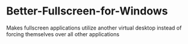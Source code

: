 # Better-Fullscreen-for-Windows
Makes fullscreen applications utilize another virtual desktop instead of forcing themselves over all other applications
